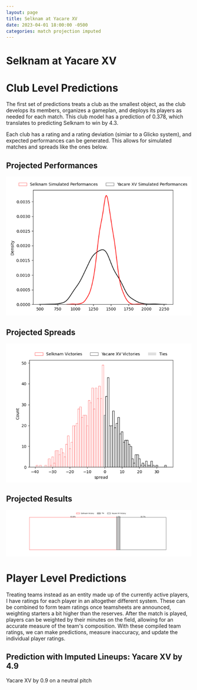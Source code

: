 ```yaml
---  
layout: page  
title: Selknam at Yacare XV  
date: 2023-04-01 18:00:00 -0500  
categories: match projection imputed  
---
```

# Selknam at Yacare XV

# Club Level Predictions


The first set of predictions treats a club as the smallest object, as the club develops its members, organizes a gameplan, and deploys its players as needed for each match. This club model has a prediction of 0.378, which translates to predicting Selknam to win by 4.3.

Each club has a rating and a rating deviation (simiar to a Glicko system), and expected performances can be generated. This allows for simulated matches and spreads like the ones below.
## Projected Performances


![Projected Performances](plots/performances_2023-04-01-YacareXV-Selknam.png)
## Projected Spreads


![Projected Spreads](plots/spreads_2023-04-01-YacareXV-Selknam.png)
## Projected Results


![Projected Results](plots/resultbar_2023-04-01-YacareXV-Selknam.png)
# Player Level Predictions


Treating teams instead as an entity made up of the currently active players, I have ratings for each player in an altogether different system. These can be combined to form team ratings once teamsheets are announced, weighting starters a bit higher than the reserves. After the match is played, players can be weighted by their minutes on the field, allowing for an accurate measure of the team's composition. With these compiled team ratings, we can make predictions, measure inaccuracy, and update the individual player ratings.
## Prediction with Imputed Lineups: Yacare XV by 4.9


Yacare XV by 0.9 on a neutral pitch

